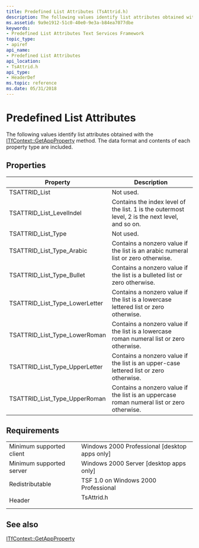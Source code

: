 ```yaml
---
title: Predefined List Attributes (TsAttrid.h)
description: The following values identify list attributes obtained with the ITfContext GetAppProperty method. The data format and contents of each property type are included.
ms.assetid: 9a9e1912-51c0-40e0-9e3a-b84ea7077dbe
keywords:
- Predefined List Attributes Text Services Framework
topic_type:
- apiref
api_name:
- Predefined List Attributes
api_location:
- TsAttrid.h
api_type:
- HeaderDef
ms.topic: reference
ms.date: 05/31/2018
---
```


# Predefined List Attributes

The following values identify list attributes obtained with the [ITfContext::GetAppProperty](/windows/desktop/api/msctf/nf-msctf-itfcontext-getappproperty) method. The data format and contents of each property type are included.

## Properties



| Property                          | Description                                                                                     |
|-----------------------------------|-------------------------------------------------------------------------------------------------|
| TSATTRID\_List                    | Not used.                                                                                       |
| TSATTRID\_List\_LevelIndel        | Contains the index level of the list. 1 is the outermost level, 2 is the next level, and so on. |
| TSATTRID\_List\_Type              | Not used.                                                                                       |
| TSATTRID\_List\_Type\_Arabic      | Contains a nonzero value if the list is an arabic numeral list or zero otherwise.               |
| TSATTRID\_List\_Type\_Bullet      | Contains a nonzero value if the list is a bulleted list or zero otherwise.                      |
| TSATTRID\_List\_Type\_LowerLetter | Contains a nonzero value if the list is a lowercase lettered list or zero otherwise.            |
| TSATTRID\_List\_Type\_LowerRoman  | Contains a nonzero value if the list is a lowercase roman numeral list or zero otherwise.       |
| TSATTRID\_List\_Type\_UpperLetter | Contains a nonzero value if the list is an upper-case lettered list or zero otherwise.          |
| TSATTRID\_List\_Type\_UpperRoman  | Contains a nonzero value if the list is an uppercase roman numeral list or zero otherwise.      |



 

## Requirements



|                                     |                                                                                       |
|-------------------------------------|---------------------------------------------------------------------------------------|
| Minimum supported client<br/> | Windows 2000 Professional \[desktop apps only\]<br/>                            |
| Minimum supported server<br/> | Windows 2000 Server \[desktop apps only\]<br/>                                  |
| Redistributable<br/>          | TSF 1.0 on Windows 2000 Professional<br/>                                       |
| Header<br/>                   | <dl> <dt>TsAttrid.h</dt> </dl> |



## See also

<dl> <dt>

[ITfContext::GetAppProperty](/windows/desktop/api/msctf/nf-msctf-itfcontext-getappproperty)
</dt> </dl>

 

